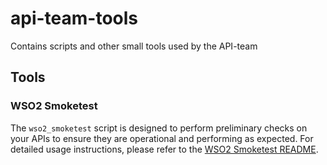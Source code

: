 # api-team-tools
Contains scripts and other small tools used by the API-team

## Tools

### WSO2 Smoketest
The `wso2_smoketest` script is designed to perform preliminary checks on your APIs to ensure they are operational and performing as expected. For detailed usage instructions, please refer to the [WSO2 Smoketest README](wso2_smoketest/README.md).